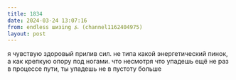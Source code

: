 ```yaml
---
title: 1834
date: 2024-03-24 13:07:16
from: endless шизing ⍼ (channel1162404975)
layout: post
---
```


я чувствую здоровый прилив сил. не типа какой энергетический пинок, а как крепкую опору под ногами. что несмотря что упадешь ещё не раз в процессе пути, ты упадешь не в пустоту больше
